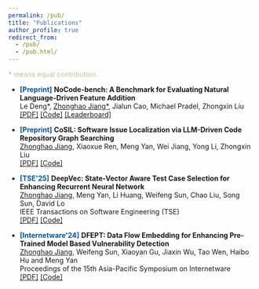 ```yaml
---
permalink: /pub/
title: "Publications"
author_profile: true
redirect_from: 
  - /pub/
  - /pub.html/
---
```

<div style="color:#bfc398;">* means equal contribution.</div>

* <span style="color:#0b5394;">**[Preprint]**</span>
  **NoCode-bench: A Benchmark for Evaluating Natural Language-Driven Feature Addition** \
  Le Deng*, <u>Zhonghao Jiang*</u>, Jialun Cao, Michael Pradel, Zhongxin Liu \
  [[PDF]](https://arxiv.org/pdf/2507.18130) [[Code]](https://github.com/NoCode-bench/NoCode-bench) [[Leaderboard]](https://nocodebench.org/)

* <span style="color:#0b5394;">**[Preprint]**</span>
  **CoSIL: Software Issue Localization via LLM-Driven Code Repository Graph Searching** \
  <u>Zhonghao Jiang</u>, Xiaoxue Ren, Meng Yan, Wei Jiang, Yong Li, Zhongxin Liu \
  [[PDF]](https://arxiv.org/abs/2503.22424) [[Code]](https://github.com/ZhonghaoJiang/CoSIL)

* <span style="color:#0b5394;">**[TSE'25]**</span>
  **DeepVec: State-Vector Aware Test Case Selection for Enhancing Recurrent Neural Network** \
  <u>Zhonghao Jiang</u>, Meng Yan, Li Huang, Weifeng Sun, Chao Liu, Song Sun, David Lo \
  IEEE Transactions on Software Engineering (TSE) \
  [[PDF]](https://ieeexplore.ieee.org/document/10979368) [[Code]](https://github.com/ZhonghaoJiang/DeepVec)

* <span style="color:#0b5394;">**[Internetware'24]**</span>
  **DFEPT: Data Flow Embedding for Enhancing Pre-Trained Model Based Vulnerability Detection** \
  <u>Zhonghao Jiang</u>, Weifeng Sun, Xiaoyan Gu, Jiaxin Wu, Tao Wen, Haibo Hu and Meng Yan \
  Proceedings of the 15th Asia-Pacific Symposium on Internetware \
  [[PDF]](https://arxiv.org/pdf/2410.18479) [[Code]](https://github.com/GCVulnerability/DFEPT)